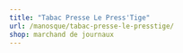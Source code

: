 ```yaml
---
title: "Tabac Presse Le Press'Tige"
url: /manosque/tabac-presse-le-presstige/
shop: marchand de journaux
---
```


